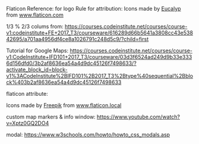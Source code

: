 Flaticon Reference: for logo
Rule for attribution: 
Icons made by <a href="https://www.flaticon.com/authors/eucalyp" title="Eucalyp">Eucalyp</a> from <a href="https://www.flaticon.com/" title="Flaticon"> www.flaticon.com</a>

1/3 % 2/3 colums from: https://courses.codeinstitute.net/courses/course-v1:codeinstitute+FE+2017_T3/courseware/616289d66b5641a3808cc43e53842695/a701aa4956df4ce8a1026791c248d5c9/?child=first 

Tutorial for Google Maps:
https://courses.codeinstitute.net/courses/course-v1:CodeInstitute+IFD101+2017_T3/courseware/03d3f6524ad249d9b33e3336d156dfd0/3b2af8636ea54a4d9dc45126f7498633/?activate_block_id=block-v1%3ACodeInstitute%2BIFD101%2B2017_T3%2Btype%40sequential%2Bblock%403b2af8636ea54a4d9dc45126f7498633 

flaticon attribute:
<div>Icons made by <a href="https://www.flaticon.local/authors/freepik" title="Freepik">Freepik</a> from <a href="https://www.flaticon.local/" title="Flaticon">www.flaticon.local</a></div>

custom map markers & info window:
https://www.youtube.com/watch?v=Xptz0GQ2DO4 

modal:
https://www.w3schools.com/howto/howto_css_modals.asp